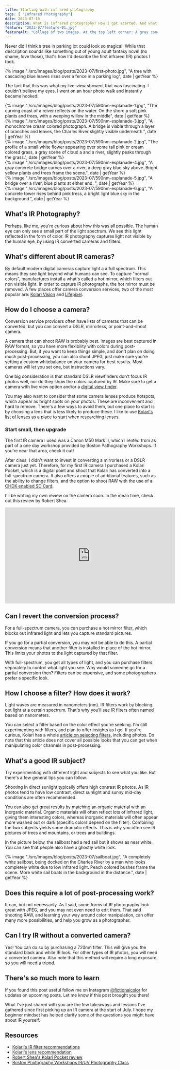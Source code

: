```yaml
---
title: Starting with infrared photography
tags: [ "Infrared Photography"]
date: 2023-07-16
description: What is infrared photography? How I got started. And what you need to know to start.
feature: "2023-07/feature-01.jpg"
featureAlt: "Collage of two images. At the top left corner: A gray concrete bridge curves over a river, a deep gray blue sky above. Bright cream-colored plants and trees frame the scene. At the botoom right corner: Hand holding a camera, against a white wall, the shadow of a branch shwowing in the corner"
---
```

Never did I think a tree in parking lot could look so magical. While that description sounds like something out of young adult fantasy novel (no shame, love those), that's how I'd describe the first infrared (IR) photos I took. 

<div class="max500-img">
  {% image "./src/images/blog/posts/2023-07/first-photo.jpg", "A tree with cascading blue leaves rises over a fence in a parking log", date | getYear %}
</div>

The fact that this was what my live-view showed, that was fascinating. I couldn't believe my eyes. I went on an hour photo walk and instantly became hooked.

<div class="wrapper-lg block-center cols-1fr-1fr-1fr">
        

<div class="col">
  {% image "./src/images/blog/posts/2023-07/590nm-esplanade-1.jpg", "The curving coast of a reiver reflects on the water. On the shore a soft pink plants and trees, with a weeping willow in the middle", date | getYear %}
</div>

<div class="col">
  {% image "./src/images/blog/posts/2023-07/590nm-esplanade-3.jpg", "A monochrome cream colored photograph. A bridge is viable through a layer of branches and leaves, the Charles River slightly visible underneath.", date | getYear %}
</div>


  <div class="col">
    {% image "./src/images/blog/posts/2023-07/590nm-esplanade-2.jpg", "The profile of a small white flower appearing over some tall pink or cream colored grass, a gray scene of cloud a and a river, slightly peaks through the grass.", date | getYear %}
  </div>

  <div class="col">
  {% image "./src/images/blog/posts/2023-07/590nm-esplanade-4.jpg", "A gray concrete bridge curves over a river, a deep gray blue sky above. Bright yellow plants and trees frame the scene.", date | getYear %}
  </div>


  <div class="col">
    {% image "./src/images/blog/posts/2023-07/590nm-esplanade-5.jpg", "A bridge over a river, blue plants at either end. ", date | getYear %}
  </div>


  <div class="col">
  {% image "./src/images/blog/posts/2023-07/590nm-esplanade-6.jpg", "A concrete tower rises behind pink tress, a bright light blue sky in the background.", date | getYear %}
  </div>

</div>

## What's IR Photography?
Perhaps, like me, you're curious about how this was all possible. The human eye can only see a small part of the light spectrum. We see this light reflected in the form of color. IR photography captures light not visible by the human eye, by using IR converted cameras and filters. 

## What's different about IR cameras?
By default modern digital cameras capture light a a full spectrum. This means they see light beyond what humans can see. To capture "normal colors", manufactures install a what's called a hot mirror, which filters out non visible light. In order to capture IR photographs, the hot mirror must be removed. A few places offer camera conversion services, two of the most popular are: [Kolari Vision](https://kolarivision.com/) and [Lifepixel](https://www.lifepixel.com/?ar=65).

## How do I choose a camera?
Conversion service providers often have lists of cameras that can be converted, but you can convert a DSLR, mirrorless, or point-and-shoot camera. 

A camera that can shoot RAW is probably best. Images are best captured in RAW format, so you have more flexibility with colors during post-processing. But, if you want to keep things simple, and don't plan on doing much post-processing, you can also shoot JPEG, just make sure you're setting a custom whitebalance on your camera for best results. Most cameras will let you set one, but instructions vary.

One big consideration is that standard DSLR viewfinders don't focus IR photos well, nor do they show the colors captured by IR. Make sure to get a camera with live view option and/or a [digital view finder](https://www.lifewire.com/what-is-a-digital-camera-viewfinder-4777338).

You may also want to consider that some camera lenses produce hotspots, which appear as bright spots on your photos. These are inconvenient and hard to remove. There's a few ways to avoid them, but one place to start is by choosing a lens that is less likely to produce these. I like to use [Kolari's list of lenses](https://kolarivision.com/lens-hotspot-list/) as a place to start when researching lenses.

### Start small, then upgrade
The first IR camera I used was a Canon M50 Mark II, which I rented from as part of a one day workshop provided by Boston Pathography Workshops. If you're near that area, check it out!

After class, I didn't want to invest in converting a mirrorless or a DSLR camera just yet. Therefore, for my first IR camera I purchased a Kolari Pocket, which is a digital point and shoot that Kolari has converted into a full-spectrum camera. It also offers a couple of additional features, such as the ability to change filters, and the option to shoot RAW with the use of a [CHDK enabled SD Card](http://kolarivision.com/articles/chdk/). 

I'll be writing my own review on the camera soon. In the mean time, check out this review by Robert Shea.

<div class="wrapper-sm block-center">
  <div class="video-container">
  <iframe width="560" height="315" src="https://www.youtube.com/embed/e0l9JV5Ji14" title="YouTube, Kolari Pocket Review by Rober Shea" frameborder="0" allow="accelerometer; autoplay; clipboard-write; encrypted-media; gyroscope; picture-in-picture; web-share" allowfullscreen></iframe>
  </iframe>
  </div>
</div>

## Can I revert the conversion process?
For a full-spectrum camera, you can purchase a hot mirror filter, which blocks out infrared light and lets you capture standard pictures. 

If you go for a partial conversion, you may not be able to do this. A partial conversion means that another filter is installed in place of the hot mirror. This limits your photos to the light captured by that filter. 

With full-spectrum, you get all types of light, and you can purchase filters separately to control what light you see. Why would someone go for a partial conversion then? Filters can be expensive, and some photographers prefer a specific look.

## How I choose a filter? How does it work?
Light waves are measured in nanometers (nm). IR filters work by blocking out light at a certain spectrum. That's why you'll see IR filters often named based on nanometers. 

You can select a filter based on the color effect you're seeking. I'm still experimenting with filters, and plan to offer insights as I go.  If you're curious, Kolari has a whole [article on selecting filters](https://kolarivision.com/articles/choosing-a-filter/), including photos. Do note that this article does not cover all possible looks that you can get when manipulating color channels in post-processing.

## What's a good IR subject?
Try experimenting with different light and subjects to see what you like. But there's a few general tips you can follow. 

Shooting in direct sunlight typically offers high contrast IR photos. As IR photos tend to have low contrast, direct sunlight and sunny mid-day conditions are often recommended. 

You can also get great results by matching an organic material with an inorganic material. Organic materials will often reflect lots of infrared light, giving them interesting colors, whereas inorganic materials will often appear more washed out or dark (specific colors depend on the filter). Combining the two subjects yields some dramatic effects. This is why you often see IR pictures of trees and mountains, or trees and buildings.

In the picture below, the sailboat had a red sail but it shows as near white. You can see that people also have a ghostly white look. 

<div class="max720-img">
  {% image "./src/images/blog/posts/2023-07/sailboat.jpg", "A completely white sailboat, being docked on the Charles River by a man who looks completely white due to low infrared light. Peach colored bushes frame the scene. More white sail boats in the background in the distance.", date | getYear %}
</div>

## Does this require a lot of post-processing work?
It can, but not necessarily. As I said, some forms of IR photography look great with JPEG, and you may not even need to edit them. That said shooting RAW, and learning your way around color manipulation, can offer many more possibilities, and help you grow as a photographer.

## Can I try IR without a converted camera?
Yes! You can do so by purchasing a 720nm filter. This will give you the standard black and white IR look. For other types of IR photos, you will need a converted camera. Also note that this method will require a long exposure, so you will need a tripod. 

## There's so much more to learn
If you found this post useful follow me on Instagram [@fictionalcolor](https://www.instagram.com/fictionalcolor/) for updates on upcoming posts. Let me know if this post brought you there!

What I've just shared with you are the few takeaways and lessons I've gathered since first picking up an IR camera at the start of July. I hope my beginner mindset has helped clarify some of the questions you might have about IR yourself.  

## Resources
- [Kolari's  IR filter recommendations](https://kolarivision.com/choosing-an-infrared-filter/)
- [Kolari's lens recommendation](https://kolarivision.com/lens-hotspot-list/)
- [Robert Shea's Kolari Pocket review](https://www.youtube.com/watch?v=e0l9JV5Ji14)
- [Boston Photography Workshops IR/UV Photography Class](https://www.bostonphotographyworkshops.com/ir-uv-photography)